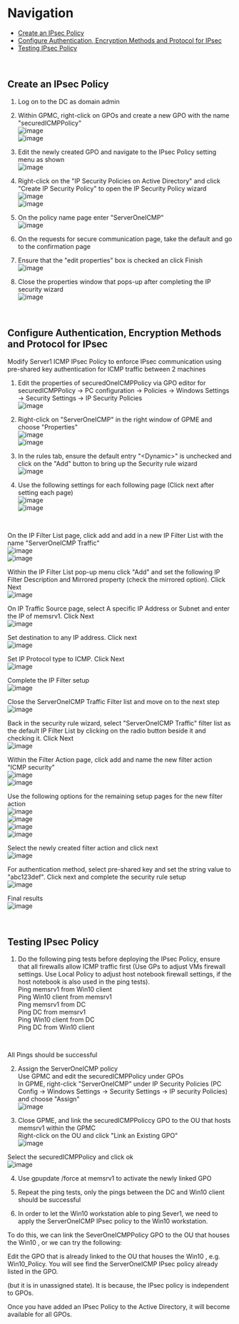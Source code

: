 # Navigation
* [Create an IPsec Policy](#create-an-ipsec-policy)
* [Configure Authentication, Encryption Methods and Protocol for IPsec](#configure-authentication-encryption-methods-and-protocol-for-ipsec)
* [Testing IPsec Policy](#testing-ipsec-policy)

<br>

## Create an IPsec Policy  

1. Log on to the DC as domain admin  

2. Within GPMC, right-click on GPOs and create a new GPO with the name "securedICMPPolicy"  
![image](../images/Pasted%20image%2020230815105132.png)  
![image](../images/Pasted%20image%2020230815105217.png)  

3. Edit the newly created GPO and navigate to the IPsec Policy setting menu as shown  
![image](../images/Pasted%20image%2020230815105408.png)  

4. Right-click on the "IP Security Policies on Active Directory" and click "Create IP Security Policy" to open the IP Security Policy wizard  
![image](../images/Pasted%20image%2020230815105605.png)  
![image](../images/Pasted%20image%2020230815105642.png)  

5. On the policy name page enter "ServerOneICMP"  
![image](../images/Pasted%20image%2020230815110829.png)  

6. On the requests for secure communication page, take the default and go to the confirmation page  

7. Ensure that the "edit properties" box is checked an click Finish  
![image](../images/Pasted%20image%2020230815111030.png)  

8. Close the properties window that pops-up after completing the IP security wizard  
![image](../images/Pasted%20image%2020230815111143.png)  

<br>

## Configure Authentication, Encryption Methods and Protocol for IPsec  

Modify Server1 ICMP IPsec Policy to enforce IPsec communication using pre-shared key authentication for ICMP traffic between 2 machines  

1. Edit the properties of securedOneICMPPolicy via GPO editor for securedICMPPolicy -> PC configuration -> Policies -> Windows Settings -> Security Settings -> IP Security Policies  
![image](../images/Pasted%20image%2020230815112610.png)  

2. Right-click on "ServerOneICMP" in the right window of GPME and choose "Properties"  
![image](../images/Pasted%20image%2020230815112721.png)  
![image](../images/Pasted%20image%2020230815112812.png)  

3. In the rules tab, ensure the default entry "\<Dynamic\>" is unchecked and click on the "Add" button to bring up the Security rule wizard  
![image](../images/Pasted%20image%2020230815113002.png)  

4. Use the following settings for each following page (Click next after setting each page)  
![image](../images/Pasted%20image%2020230815113213.png)  
![image](../images/Pasted%20image%2020230815113247.png)  

<br>

On the IP Filter List page, click add and add in a new IP Filter List with the name "ServerOneICMP Traffic"  
![image](../images/Pasted%20image%2020230815113415.png)  
![image](../images/Pasted%20image%2020230815113502.png)  

Within the IP Filter List pop-up menu click "Add" and set the following IP Filter Description and Mirrored property (check the mirrored option). Click Next  
![image](../images/Pasted%20image%2020230815113657.png)  

On IP Traffic Source page, select A specific IP Address or Subnet and enter the IP of memsrv1. Click Next  
![image](../images/Pasted%20image%2020230815113852.png)  

Set destination to any IP address. Click next  
![image](../images/Pasted%20image%2020230815113959.png)  

Set IP Protocol type to ICMP. Click Next  
![image](../images/Pasted%20image%2020230815114043.png)  

Complete the IP Filter setup  
![image](../images/Pasted%20image%2020230815114203.png)  

Close the ServerOneICMP Traffic Filter list and move on to the next step  
![image](../images/Pasted%20image%2020230815114309.png)  

Back in the security rule wizard, select "ServerOneICMP Traffic" filter list as the default IP Filter List by clicking on the radio button beside it and checking it. Click Next  
![image](../images/Pasted%20image%2020230815114531.png)  

Within the Filter Action page, click add and name the new filter action "ICMP security"  
![image](../images/Pasted%20image%2020230815114655.png)  
![image](../images/Pasted%20image%2020230815114736.png)  

Use the following options for the remaining setup pages for the new filter action  
![image](../images/Pasted%20image%2020230815114845.png)  
![image](../images/Pasted%20image%2020230815114916.png)  
![image](../images/Pasted%20image%2020230815115011.png)  
![image](../images/Pasted%20image%2020230815115053.png)  

Select the newly created filter action and click next  
![image](../images/Pasted%20image%2020230815115159.png)  

For authentication method, select pre-shared key and set the string value to "abc123def". Click next and complete the security rule setup  
![image](../images/Pasted%20image%2020230815115329.png)  

Final results  
![image](../images/Pasted%20image%2020230815115435.png)  

<br>

## Testing IPsec Policy  

1. Do the following ping tests before deploying the IPsec Policy, ensure that all firewalls allow ICMP traffic first (Use GPs to adjust VMs firewall settings. Use Local Policy to adjust host notebook firewall settings, if the host notebook is also used in the ping tests).  
Ping memsrv1 from Win10 client  
Ping Win10 client from memsrv1  
Ping memsrv1 from DC  
Ping DC from memsrv1  
Ping Win10 client from DC  
Ping DC from Win10 client  

<br>

All Pings should be successful  

2. Assign the ServerOneICMP policy   
Use GPMC and edit the securedICMPPolicy under GPOs  
In GPME, right-click "ServerOneICMP" under IP Security Policies (PC Config -> Windows Settings -> Security Settings -> IP security Policies) and choose "Assign"  
![image](../images/Pasted%20image%2020230815121528.png)  

3. Close GPME, and link the securedICMPPoliccy GPO to the OU that hosts memsrv1 within the GPMC  
Right-click on the OU and click "Link an Existing GPO"  
![image](../images/Pasted%20image%2020230815121844.png)  

Select the securedICMPPolicy and click ok  
![image](../images/Pasted%20image%2020230815121945.png)  

4. Use gpupdate /force at memsrv1 to activate the newly linked GPO  

5. Repeat the ping tests, only the pings between the DC and Win10 client should be successful  

6. In order to let the Win10 workstation able to ping Sever1, we need to apply the ServerOneICMP IPsec policy to the Win10 workstation.  

To do this, we can link the SeverOneICMPPolicy GPO to the OU that houses the Win10 , or we can try the following:  

Edit the GPO that is already linked to the OU that houses the Win10 , e.g. Win10_Policy.
You will see find the ServerOneICMP IPsec policy already listed in the GPO.  

(but it is in unassigned state). It is because, the IPsec policy is independent to GPOs.  

Once you have added an IPsec Policy to the Active Directory, it will become available for all GPOs. 


